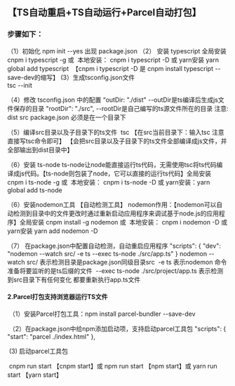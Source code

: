 ## 【TS自动重启+TS自动运行+Parcel自动打包】    

### 步骤如下：
（1）初始化 npm init --yes 出现 package.json
（2） 安装 typescript
​			全局安装 cnpm i typescript -g     或
​			本地安装： cnpm i typescript -D   或
​		    yarn安装 yarn global   add typescript 
​		 【cnpm i typescript -D 是 cnpm install typescript --save-dev的缩写】
  (3）生成tsconfig.json文件  
  	 tsc --init  

 （4）修改 tsconfig.json 中的配置
   		 “outDir:  "./dist"     --outDir是ts编译后生成js文件保存的目录
    		"rootDir": "./src", --rootDir是自己编写的ts源文件所在的目录
   		注意: dist src package.json 必须是在一个目录下

（5）编译src目录以及子目录下的ts文件
​			tsc 【在src当前目录下：输入tsc   注意直接写tsc命令即可】
 		  【会把src目录以及子目录下的ts文件全部编译成js文件，并全部输出到dist目录中】

（6）安装 ts-node
​		 	 ts-node让node能直接运行ts代码，无需使用tsc将ts代码编译成js代码。【ts-node则包装了node，它可以直接的运行ts代码】
​			全局安装     cnpm i ts-node -g     或
​			本地安装： cnpm i ts-node -D   或
​		    yarn安装：yarn global   add ts-node 

  （6）安装nodemon工具 【自动检测工具】
  		 nodemon作用：【nodemon可以自动检测到目录中的文件更改时通过重新启动应用程序来调试基于node.js的应用程序】
​		    全局安装  cnpm install -g nodemon     或
​			本地安装： cnpm i nodemon  -D  或
​		    yarn安装    yarn add nodemon  -D   

 （7） 在package.json中配置自动检测，自动重启应用程序
	   "scripts": {
		 "dev": "nodemon --watch src/ -e ts --exec ts-node ./src/app.ts"
	    }
​		  nodemon --watch src/  表示检测目录是package.json同级目录src
​		 -e ts   表示nodemon 命令准备将要监听的是ts后缀的文件
​		 --exec ts-node ./src/project/app.ts 表示检测到src目录下有任何变化 都要重新执行app.ts文件

#### 2.Parcel打包支持浏览器运行TS文件

​		（1）安装Parcel打包工具：npm install parcel-bundler --save-dev

​		（2）在package.json中给npm添加启动项，支持启动parcel工具包
	     "scripts": {
	        "start": "parcel ./index.html"
	      },

​		  (3)  启动parcel工具包

​				cnpm run start  【cnpm start】或  npm  run start  【npm start】或 yarn run start 【yarn start】